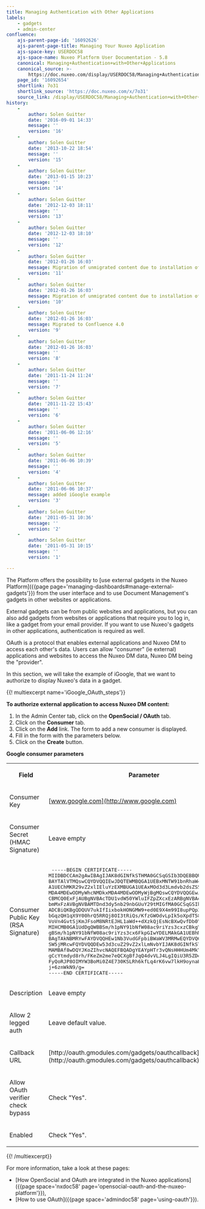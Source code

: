 ```yaml
---
title: Managing Authentication with Other Applications
labels:
    - gadgets
    - admin-center
confluence:
    ajs-parent-page-id: '16092626'
    ajs-parent-page-title: Managing Your Nuxeo Application
    ajs-space-key: USERDOC58
    ajs-space-name: Nuxeo Platform User Documentation - 5.8
    canonical: Managing+Authentication+with+Other+Applications
    canonical_source: >-
        https://doc.nuxeo.com/display/USERDOC58/Managing+Authentication+with+Other+Applications
    page_id: '16092654'
    shortlink: 7o31
    shortlink_source: 'https://doc.nuxeo.com/x/7o31'
    source_link: /display/USERDOC58/Managing+Authentication+with+Other+Applications
history:
    - 
        author: Solen Guitter
        date: '2016-09-01 14:33'
        message: ''
        version: '16'
    - 
        author: Solen Guitter
        date: '2013-10-22 18:54'
        message: ''
        version: '15'
    - 
        author: Solen Guitter
        date: '2013-01-15 10:23'
        message: ''
        version: '14'
    - 
        author: Solen Guitter
        date: '2012-12-03 18:11'
        message: ''
        version: '13'
    - 
        author: Solen Guitter
        date: '2012-12-03 18:10'
        message: ''
        version: '12'
    - 
        author: Solen Guitter
        date: '2012-01-26 16:03'
        message: Migration of unmigrated content due to installation of a new plugin
        version: '11'
    - 
        author: Solen Guitter
        date: '2012-01-26 16:03'
        message: Migration of unmigrated content due to installation of a new plugin
        version: '10'
    - 
        author: Solen Guitter
        date: '2012-01-26 16:03'
        message: Migrated to Confluence 4.0
        version: '9'
    - 
        author: Solen Guitter
        date: '2012-01-26 16:03'
        message: ''
        version: '8'
    - 
        author: Solen Guitter
        date: '2011-11-24 11:24'
        message: ''
        version: '7'
    - 
        author: Solen Guitter
        date: '2011-11-22 15:43'
        message: ''
        version: '6'
    - 
        author: Solen Guitter
        date: '2011-06-06 12:16'
        message: ''
        version: '5'
    - 
        author: Solen Guitter
        date: '2011-06-06 10:39'
        message: ''
        version: '4'
    - 
        author: Solen Guitter
        date: '2011-06-06 10:37'
        message: added iGoogle example
        version: '3'
    - 
        author: Solen Guitter
        date: '2011-05-31 10:36'
        message: ''
        version: '2'
    - 
        author: Solen Guitter
        date: '2011-05-31 10:15'
        message: ''
        version: '1'

---
```

The Platform offers the possibility to [use external gadgets in the Nuxeo Platform]({{page page='managing-dashboards#manage-external-gadgets'}}) from the user interface and to use Document Management's gadgets in other websites or applications.

External gadgets can be from public websites and applications, but you can also add gadgets from websites or applications that require you to log in, like a gadget from your email provider. If you want to use Nuxeo's gadgets in other applications, authentication is required as well.

OAuth is a protocol that enables external applications and Nuxeo DM to access each other's data. Users can allow "consumer" (ie external) applications and websites to access the Nuxeo DM data, Nuxeo DM being the "provider".

In this section, we will take the example of iGoogle, that we want to authorize to display Nuxeo's data in a gadget.

{{! multiexcerpt name='iGoogle_OAuth_steps'}}

**To authorize external application to access Nuxeo DM content:**

1.  In the Admin Center tab, click on the **OpenSocial / OAuth** tab.
2.  Click on the **Consumer** tab.
3.  Click on the **Add** link.
    The form to add a new consumer is displayed.
4.  Fill in the form with the parameters below.
5.  Click on the **Create** button.

**Google consumer parameters**

<table><tbody><tr><th colspan="1">

Field

</th><th colspan="1">

Parameter

</th></tr><tr><td colspan="1">

Consumer Key

</td><td colspan="1">

[www.google.com](http://www.google.com)

</td></tr><tr><td colspan="1">

Consumer Secret (HMAC Signature)

</td><td colspan="1">

Leave empty

</td></tr><tr><td colspan="1">

Consumer Public Key (RSA Signature)

</td><td colspan="1">

<pre> -----BEGIN CERTIFICATE-----
MIIDBDCCAm2gAwIBAgIJAK8dGINfkSTHMA0GCSqGSIb3DQEBBQUAMGAxCzAJBgNV
BAYTAlVTMQswCQYDVQQIEwJDQTEWMBQGA1UEBxMNTW91bnRhaW4gVmlldzETMBEG
A1UEChMKR29vZ2xlIEluYzEXMBUGA1UEAxMOd3d3Lmdvb2dsZS5jb20wHhcNMDgx
MDA4MDEwODMyWhcNMDkxMDA4MDEwODMyWjBgMQswCQYDVQQGEwJVUzELMAkGA1UE
CBMCQ0ExFjAUBgNVBAcTDU1vdW50YWluIFZpZXcxEzARBgNVBAoTCkdvb2dsZSBJ
bmMxFzAVBgNVBAMTDnd3dy5nb29nbGUuY29tMIGfMA0GCSqGSIb3DQEBAQUAA4GN
ADCBiQKBgQDQUV7ukIfIixbokHONGMW9+ed0E9X4m99I8upPQp3iAtqIvWs7XCbA
bGqzQH1qX9Y00hrQ5RRQj8OI3tRiQs/KfzGWOdvLpIk5oXpdT58tg4FlYh5fbhIo
VoVn4GvtSjKmJFsoM8NRtEJHL1aWd++dXzkQjEsNcBXwQvfDb0YnbQIDAQABo4HF
MIHCMB0GA1UdDgQWBBSm/h1pNY91bNfW08ac9riYzs3cxzCBkgYDVR0jBIGKMIGH
gBSm/h1pNY91bNfW08ac9riYzs3cx6FkpGIwYDELMAkGA1UEBhMCVVMxCzAJBgNV
BAgTAkNBMRYwFAYDVQQHEw1Nb3VudGFpbiBWaWV3MRMwEQYDVQQKEwpHb29nbGUg
SW5jMRcwFQYDVQQDEw53d3cuZ29vZ2xlLmNvbYIJAK8dGINfkSTHMAwGA1UdEwQF
MAMBAf8wDQYJKoZIhvcNAQEFBQADgYEAYpHTr3vQNsHHHUm4MkYcDB20a5KvcFoX
gCcYtmdyd8rh/FKeZm2me7eQCXgBfJqQ4dvVLJ4LgIQiU3R5ZDe0WbW7rJ3M9ADQ
FyQoRJP8OIMYW3BoMi0Z4E730KSLRh6kfLq4rK6vw7lkH9oynaHHWZSJLDAp17cP
j+6znWkN9/g=
-----END CERTIFICATE-----</pre>

</td></tr><tr><td colspan="1">

Description

</td><td colspan="1">

Leave empty

</td></tr><tr><td colspan="1">

Allow 2 legged auth

</td><td colspan="1">

Leave default value.

</td></tr><tr><td colspan="1">

Callback URL

</td><td colspan="1">[http://oauth.gmodules.com/gadgets/oauthcallback](http://oauth.gmodules.com/gadgets/oauthcallback)</td></tr><tr><td colspan="1">

Allow OAuth verifier check bypass

</td><td colspan="1">

Check "Yes".

</td></tr><tr><td colspan="1">

Enabled&nbsp;

</td><td colspan="1">

Check "Yes".

</td></tr></tbody></table>{{! /multiexcerpt}}

For more information, take a look at these pages:

*   [How OpenSocial and OAuth are integrated in the Nuxeo applications]({{page space='nxdoc58' page='opensocial-oauth-and-the-nuxeo-platform'}}),
*   [How to use OAuth]({{page space='admindoc58' page='using-oauth'}}).

&nbsp;